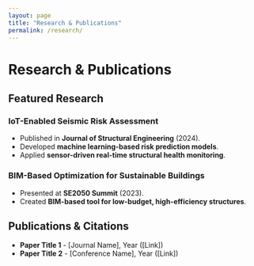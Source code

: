 ```yaml
---
layout: page
title: "Research & Publications"
permalink: /research/
---
```


# **Research & Publications**

## **Featured Research**
### **IoT-Enabled Seismic Risk Assessment**
- Published in **Journal of Structural Engineering** (2024).
- Developed **machine learning-based risk prediction models**.
- Applied **sensor-driven real-time structural health monitoring**.

### **BIM-Based Optimization for Sustainable Buildings**
- Presented at **SE2050 Summit** (2023).
- Created **BIM-based tool for low-budget, high-efficiency structures**.

## **Publications & Citations**
- **Paper Title 1** - [Journal Name], Year ([Link])
- **Paper Title 2** - [Conference Name], Year ([Link])
